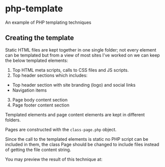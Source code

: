 # php-template
An example of PHP templating techniques

## Creating the template

Static HTML files are kept together in one single folder; not every element can be templated but from a view of most sites I've worked on we can keep the below templated elements:

1. Top HTML meta scripts, calls to CSS files and JS scripts.
2. Top header sections which includes:
  - Top header section with site branding (logo) and social links
  - Navigation items
3. Page body content section
4. Page footer content section

Templated elements and page content elements are kept in different folders.

Pages are constructed with the <code>class-page.php</code> object.

Since the call to the templated elements is static no PHP script can be included in them, the class Page should be changed to include files instead of getting the file content string.

You may preview the result of this technique at:

